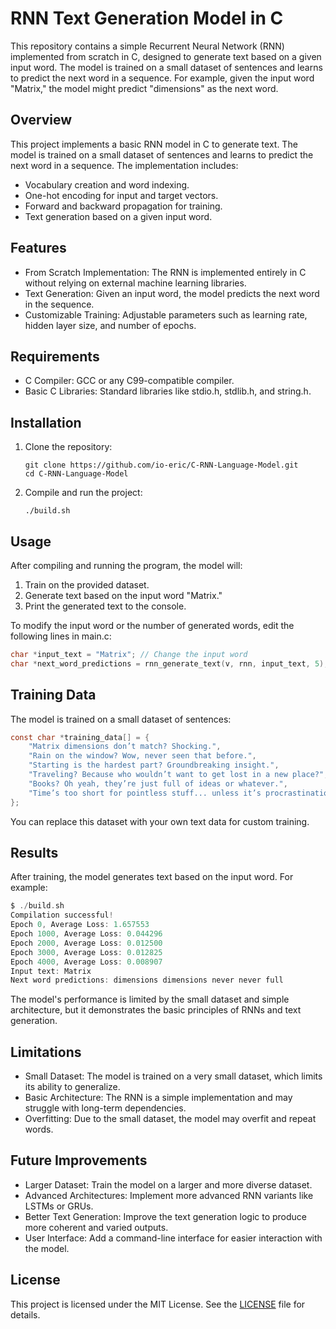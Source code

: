 # RNN Text Generation Model in C

This repository contains a simple Recurrent Neural Network (RNN) implemented from scratch in C, designed to generate text based on a given input word. The model is trained on a small dataset of sentences and learns to predict the next word in a sequence. For example, given the input word "Matrix," the model might predict "dimensions" as the next word.

## Overview
This project implements a basic RNN model in C to generate text. The model is trained on a small dataset of sentences and learns to predict the next word in a sequence. The implementation includes:
- Vocabulary creation and word indexing.
- One-hot encoding for input and target vectors.
- Forward and backward propagation for training.
- Text generation based on a given input word.

## Features
- From Scratch Implementation: The RNN is implemented entirely in C without relying on external machine learning libraries.
- Text Generation: Given an input word, the model predicts the next word in the sequence.
- Customizable Training: Adjustable parameters such as learning rate, hidden layer size, and number of epochs.

## Requirements
- C Compiler: GCC or any C99-compatible compiler.
- Basic C Libraries: Standard libraries like stdio.h, stdlib.h, and string.h.

## Installation
1. Clone the repository:
   ```
   git clone https://github.com/io-eric/C-RNN-Language-Model.git
   cd C-RNN-Language-Model
   ```
2. Compile and run the project:
    ```
   ./build.sh
    ```
## Usage
After compiling and running the program, the model will:
1. Train on the provided dataset.
2. Generate text based on the input word "Matrix."
3. Print the generated text to the console.

To modify the input word or the number of generated words, edit the following lines in main.c:
````c
char *input_text = "Matrix"; // Change the input word
char *next_word_predictions = rnn_generate_text(v, rnn, input_text, 5); // Change the number of words to generate
````

## Training Data
The model is trained on a small dataset of sentences:
```c
const char *training_data[] = {
    "Matrix dimensions don’t match? Shocking.",
    "Rain on the window? Wow, never seen that before.",
    "Starting is the hardest part? Groundbreaking insight.",
    "Traveling? Because who wouldn’t want to get lost in a new place?",
    "Books? Oh yeah, they’re just full of ideas or whatever.",
    "Time’s too short for pointless stuff... unless it’s procrastination."
};
```

You can replace this dataset with your own text data for custom training.

## Results
After training, the model generates text based on the input word. For example:
```c
$ ./build.sh
Compilation successful!
Epoch 0, Average Loss: 1.657553
Epoch 1000, Average Loss: 0.044296
Epoch 2000, Average Loss: 0.012500
Epoch 3000, Average Loss: 0.012825
Epoch 4000, Average Loss: 0.008907
Input text: Matrix
Next word predictions: dimensions dimensions never never full
```

The model's performance is limited by the small dataset and simple architecture, but it demonstrates the basic principles of RNNs and text generation.

## Limitations
- Small Dataset: The model is trained on a very small dataset, which limits its ability to generalize.
- Basic Architecture: The RNN is a simple implementation and may struggle with long-term dependencies.
- Overfitting: Due to the small dataset, the model may overfit and repeat words.

## Future Improvements
- Larger Dataset: Train the model on a larger and more diverse dataset.
- Advanced Architectures: Implement more advanced RNN variants like LSTMs or GRUs.
- Better Text Generation: Improve the text generation logic to produce more coherent and varied outputs.
- User Interface: Add a command-line interface for easier interaction with the model.

## License
This project is licensed under the MIT License. See the [LICENSE](./LICENSE) file for details.